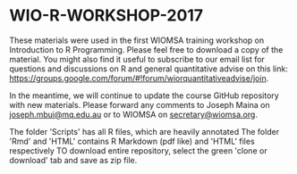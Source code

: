 # WIO-R-WORKSHOP-2017
These materials were used in the first WIOMSA training workshop on Introduction to R Programming. Please feel free to download a copy of the material. You might also find it useful to subscribe to our email list for questions and discussions on R and general quantitative advise on this link: https://groups.google.com/forum/#!forum/wiorquantitativeadvise/join.

In the meantime, we will continue to update the course GitHub repository with new materials. Please forward any comments to Joseph Maina on <joseph.mbui@mq.edu.au> or to WIOMSA on <secretary@wiomsa.org>.

The folder 'Scripts' has all R files, which are heavily annotated 
The folder 'Rmd' and 'HTML' contains R Markdown (pdf like) and 'HTML' files respectively
TO download entire repository, select the green 'clone or download' tab and save as zip file.
